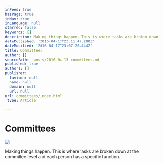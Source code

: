 ```yaml
---
inFeed: true
hasPage: true
inNav: true
inLanguage: null
starred: false
keywords: []
description: Making things happen. This is where tasks are broken down at the committee level and each person has a specific function.
datePublished: '2016-04-17T23:11:47.288Z'
dateModified: '2016-04-17T23:07:26.444Z'
title: Committees
author: []
sourcePath: _posts/2016-04-13-committees.md
published: true
authors: []
publisher:
  favicon: null
  name: null
  domain: null
  url: null
url: committees/index.html
_type: Article

---
```

# Committees
![](https://the-grid-user-content.s3-us-west-2.amazonaws.com/bd128752-ab4d-4ba1-a0c7-416b7fd32a7f.png)

Making things happen. This is where tasks are broken down at the committee level and each person has a specific function.